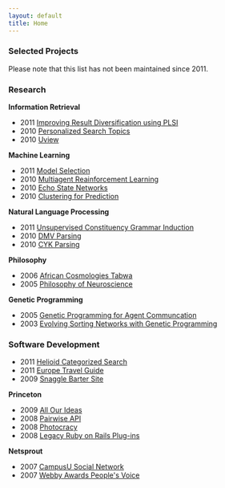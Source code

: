 ```yaml
---
layout: default
title: Home
---
```


### Selected Projects

Please note that this list has not been maintained since 2011.

### Research

**Information Retrieval**

* 2011 [Improving Result Diversification using PLSI](/projects/research/result-diversification.html)
* 2010 [Personalized Search Topics](/projects/research/personalized-search-topics.html)
* 2010 [Uview](/projects/research/uview.html)

**Machine Learning**

* 2011 [Model Selection](/projects/research/model-selection.html)
* 2010 [Multiagent Reainforcement Learning](/projects/research/multiagent-learning.html)
* 2010 [Echo State Networks](/projects/research/echo-state-networks.html)
* 2010 [Clustering for Prediction](/projects/research/clustering-for-prediction.html)

**Natural Language Processing**

* 2011 [Unsupervised Constituency Grammar Induction](/projects/research/unsupervised-constituency-grammar-induction.html)
* 2010 [DMV Parsing](/projects/research/dmv-parsing.html)
* 2010 [CYK Parsing](/projects/research/statistical-parsing-and-cyk.html)

**Philosophy**

* 2006 [African Cosmologies Tabwa](/projects/research/african-cosmologies-tabwa.html)
* 2005 [Philosophy of Neuroscience](/projects/research/philosophy-of-neuroscience.html)

**Genetic Programming**

* 2005 [Genetic Programming for Agent Communcation](/projects/research/multitarus-agent-communication-framework.html)
* 2003 [Evolving Sorting Networks with Genetic Programming](/projects/research/sorting-networks.html)

### Software Development

* 2011 [Helioid Categorized Search](/projects/software/helioid.html)
* 2011 [Europe Travel Guide](/projects/software/europe-travel-guide.html)
* 2009 [Snaggle Barter Site](/projects/software/snaggle.html)

**Princeton**

* 2009 [All Our Ideas](/projects/software/all-our-ideas.html)
* 2008 [Pairwise API](/projects/software/pairwise-api.html)
* 2008 [Photocracy](/projects/software/photocracy.html)
* 2008 [Legacy Ruby on Rails Plug-ins](/projects/software/ruby-on-rails-plugins.html)

**Netsprout**

* 2007 [CampusU Social Network](/projects/software/campusu.html)
* 2007 [Webby Awards People's Voice](/projects/software/webby_awards.html)
